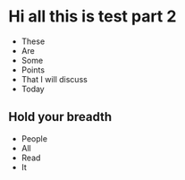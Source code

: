 Hi all this is test part 2
==========================

* These
* Are
* Some
* Points
* That I will discuss
* Today


Hold your breadth
-----------------

* People
* All
* Read
* It
